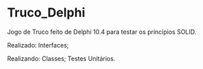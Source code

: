 # Truco_Delphi 
Jogo de Truco feito de Delphi 10.4 para testar os princípios SOLID.

Realizado: 
 Interfaces;
 
Realizando:
  Classes; 
  Testes Unitários.
